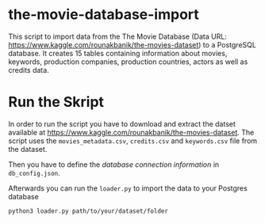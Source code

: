 # the-movie-database-import
This script to import data from the The Movie Database (Data URL: https://www.kaggle.com/rounakbanik/the-movies-dataset) to a PostgreSQL database. It creates 15 tables containing information about movies, keywords, production companies, production countries, actors as well as credits data.

# Run the Skript
In order to run the script you have to download and extract the datset available at https://www.kaggle.com/rounakbanik/the-movies-dataset.
The script uses the `movies_metadata.csv`, `credits.csv` and `keywords.csv` file from the dataset.

Then you have to define the *database connection information* in `db_config.json`.

Afterwards you can run the `loader.py` to import the data to your Postgres database
```
python3 loader.py path/to/your/dataset/folder
```
